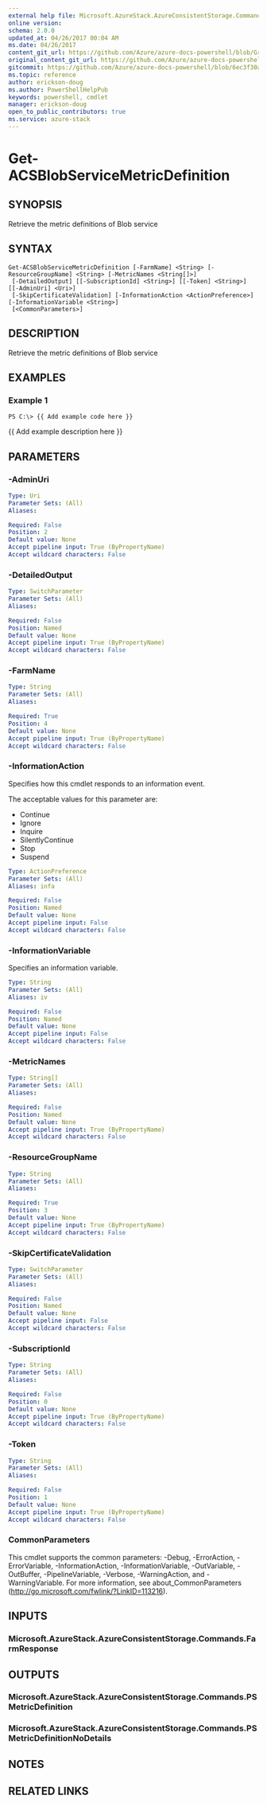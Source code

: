 ```yaml
---
external help file: Microsoft.AzureStack.AzureConsistentStorage.Commands.dll-Help.xml
online version:
schema: 2.0.0
updated_at: 04/26/2017 00:04 AM
ms.date: 04/26/2017
content_git_url: https://github.com/Azure/azure-docs-powershell/blob/Graham71305/azureps-cmdlets-docs/AzureStack/AzureRM.AzureStackStorage/v0.10.6/Get-ACSBlobServiceMetricDefinition.md
original_content_git_url: https://github.com/Azure/azure-docs-powershell/blob/Graham71305/azureps-cmdlets-docs/AzureStack/AzureRM.AzureStackStorage/v0.10.6/Get-ACSBlobServiceMetricDefinition.md
gitcommit: https://github.com/Azure/azure-docs-powershell/blob/6ec3f30a81fcea3164edc82f2757ecfc1f9403c6
ms.topic: reference
author: erickson-doug
ms.author: PowerShellHelpPub
keywords: powershell, cmdlet
manager: erickson-doug
open_to_public_contributors: true
ms.service: azure-stack
---
```


# Get-ACSBlobServiceMetricDefinition

## SYNOPSIS
Retrieve the metric definitions of Blob service

## SYNTAX

```
Get-ACSBlobServiceMetricDefinition [-FarmName] <String> [-ResourceGroupName] <String> [-MetricNames <String[]>]
 [-DetailedOutput] [[-SubscriptionId] <String>] [[-Token] <String>] [[-AdminUri] <Uri>]
 [-SkipCertificateValidation] [-InformationAction <ActionPreference>] [-InformationVariable <String>]
 [<CommonParameters>]
```

## DESCRIPTION
Retrieve the metric definitions of Blob service

## EXAMPLES

### Example 1
```
PS C:\> {{ Add example code here }}
```

{{ Add example description here }}

## PARAMETERS

### -AdminUri


```yaml
Type: Uri
Parameter Sets: (All)
Aliases: 

Required: False
Position: 2
Default value: None
Accept pipeline input: True (ByPropertyName)
Accept wildcard characters: False
```

### -DetailedOutput


```yaml
Type: SwitchParameter
Parameter Sets: (All)
Aliases: 

Required: False
Position: Named
Default value: None
Accept pipeline input: True (ByPropertyName)
Accept wildcard characters: False
```

### -FarmName


```yaml
Type: String
Parameter Sets: (All)
Aliases: 

Required: True
Position: 4
Default value: None
Accept pipeline input: True (ByPropertyName)
Accept wildcard characters: False
```

### -InformationAction
Specifies how this cmdlet responds to an information event.

The acceptable values for this parameter are:

- Continue
- Ignore
- Inquire
- SilentlyContinue
- Stop
- Suspend

```yaml
Type: ActionPreference
Parameter Sets: (All)
Aliases: infa

Required: False
Position: Named
Default value: None
Accept pipeline input: False
Accept wildcard characters: False
```

### -InformationVariable
Specifies an information variable.

```yaml
Type: String
Parameter Sets: (All)
Aliases: iv

Required: False
Position: Named
Default value: None
Accept pipeline input: False
Accept wildcard characters: False
```

### -MetricNames


```yaml
Type: String[]
Parameter Sets: (All)
Aliases: 

Required: False
Position: Named
Default value: None
Accept pipeline input: True (ByPropertyName)
Accept wildcard characters: False
```

### -ResourceGroupName


```yaml
Type: String
Parameter Sets: (All)
Aliases: 

Required: True
Position: 3
Default value: None
Accept pipeline input: True (ByPropertyName)
Accept wildcard characters: False
```

### -SkipCertificateValidation


```yaml
Type: SwitchParameter
Parameter Sets: (All)
Aliases: 

Required: False
Position: Named
Default value: None
Accept pipeline input: False
Accept wildcard characters: False
```

### -SubscriptionId


```yaml
Type: String
Parameter Sets: (All)
Aliases: 

Required: False
Position: 0
Default value: None
Accept pipeline input: True (ByPropertyName)
Accept wildcard characters: False
```

### -Token


```yaml
Type: String
Parameter Sets: (All)
Aliases: 

Required: False
Position: 1
Default value: None
Accept pipeline input: True (ByPropertyName)
Accept wildcard characters: False
```

### CommonParameters
This cmdlet supports the common parameters: -Debug, -ErrorAction, -ErrorVariable, -InformationAction, -InformationVariable, -OutVariable, -OutBuffer, -PipelineVariable, -Verbose, -WarningAction, and -WarningVariable. For more information, see about_CommonParameters (http://go.microsoft.com/fwlink/?LinkID=113216).

## INPUTS

### Microsoft.AzureStack.AzureConsistentStorage.Commands.FarmResponse

## OUTPUTS

### Microsoft.AzureStack.AzureConsistentStorage.Commands.PSMetricDefinition

### Microsoft.AzureStack.AzureConsistentStorage.Commands.PSMetricDefinitionNoDetails

## NOTES

## RELATED LINKS
